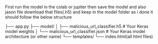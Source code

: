  First run the model in the colab or jupiter then save the model and also jason file download that files(.h5) and keep in the model folder as i done 
 it should follow the below structure 

├── app.py
├── model/
│   ├── malicious_url_classifier.h5  # Your Keras model weights
│   └── malicious_url_classifier.json # Your Keras model architecture (or other name)
└── templates/
    └── index.html(all html files)
